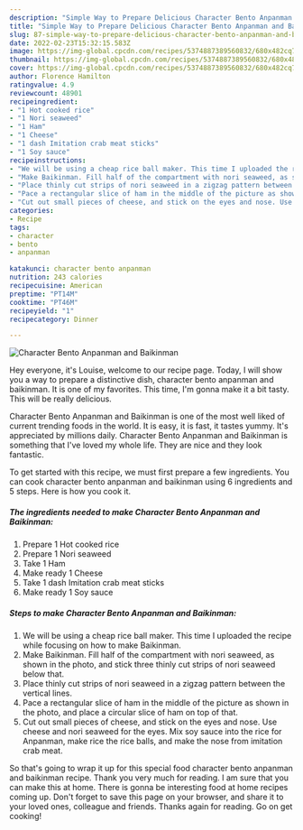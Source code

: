 ```yaml
---
description: "Simple Way to Prepare Delicious Character Bento Anpanman and Baikinman"
title: "Simple Way to Prepare Delicious Character Bento Anpanman and Baikinman"
slug: 87-simple-way-to-prepare-delicious-character-bento-anpanman-and-baikinman
date: 2022-02-23T15:32:15.583Z
image: https://img-global.cpcdn.com/recipes/5374887389560832/680x482cq70/character-bento-anpanman-and-baikinman-recipe-main-photo.jpg
thumbnail: https://img-global.cpcdn.com/recipes/5374887389560832/680x482cq70/character-bento-anpanman-and-baikinman-recipe-main-photo.jpg
cover: https://img-global.cpcdn.com/recipes/5374887389560832/680x482cq70/character-bento-anpanman-and-baikinman-recipe-main-photo.jpg
author: Florence Hamilton
ratingvalue: 4.9
reviewcount: 48901
recipeingredient:
- "1 Hot cooked rice"
- "1 Nori seaweed"
- "1 Ham"
- "1 Cheese"
- "1 dash Imitation crab meat sticks"
- "1 Soy sauce"
recipeinstructions:
- "We will be using a cheap rice ball maker. This time I uploaded the recipe while focusing on how to make Baikinman."
- "Make Baikinman. Fill half of the compartment with nori seaweed, as shown in the photo, and stick three thinly cut strips of nori seaweed below that."
- "Place thinly cut strips of nori seaweed in a zigzag pattern between the vertical lines."
- "Pace a rectangular slice of ham in the middle of the picture as shown in the photo, and place a circular slice of ham on top of that."
- "Cut out small pieces of cheese, and stick on the eyes and nose. Use cheese and nori seaweed for the eyes. Mix soy sauce into the rice for Anpanman, make rice the rice balls, and make the nose from imitation crab meat."
categories:
- Recipe
tags:
- character
- bento
- anpanman

katakunci: character bento anpanman 
nutrition: 243 calories
recipecuisine: American
preptime: "PT14M"
cooktime: "PT46M"
recipeyield: "1"
recipecategory: Dinner

---
```



![Character Bento Anpanman and Baikinman](https://img-global.cpcdn.com/recipes/5374887389560832/680x482cq70/character-bento-anpanman-and-baikinman-recipe-main-photo.jpg)

Hey everyone, it's Louise, welcome to our recipe page. Today, I will show you a way to prepare a distinctive dish, character bento anpanman and baikinman. It is one of my favorites. This time, I'm gonna make it a bit tasty. This will be really delicious.



Character Bento Anpanman and Baikinman is one of the most well liked of current trending foods in the world. It is easy, it is fast, it tastes yummy. It's appreciated by millions daily. Character Bento Anpanman and Baikinman is something that I've loved my whole life. They are nice and they look fantastic.


To get started with this recipe, we must first prepare a few ingredients. You can cook character bento anpanman and baikinman using 6 ingredients and 5 steps. Here is how you cook it.

<!--inarticleads1-->

##### The ingredients needed to make Character Bento Anpanman and Baikinman:

1. Prepare 1 Hot cooked rice
1. Prepare 1 Nori seaweed
1. Take 1 Ham
1. Make ready 1 Cheese
1. Take 1 dash Imitation crab meat sticks
1. Make ready 1 Soy sauce




<!--inarticleads2-->

##### Steps to make Character Bento Anpanman and Baikinman:

1. We will be using a cheap rice ball maker. This time I uploaded the recipe while focusing on how to make Baikinman.
1. Make Baikinman. Fill half of the compartment with nori seaweed, as shown in the photo, and stick three thinly cut strips of nori seaweed below that.
1. Place thinly cut strips of nori seaweed in a zigzag pattern between the vertical lines.
1. Pace a rectangular slice of ham in the middle of the picture as shown in the photo, and place a circular slice of ham on top of that.
1. Cut out small pieces of cheese, and stick on the eyes and nose. Use cheese and nori seaweed for the eyes. Mix soy sauce into the rice for Anpanman, make rice the rice balls, and make the nose from imitation crab meat.




So that's going to wrap it up for this special food character bento anpanman and baikinman recipe. Thank you very much for reading. I am sure that you can make this at home. There is gonna be interesting food at home recipes coming up. Don't forget to save this page on your browser, and share it to your loved ones, colleague and friends. Thanks again for reading. Go on get cooking!
